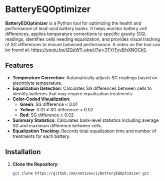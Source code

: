 # BatteryEQOptimizer

**BatteryEQOptimizer** is a Python tool for optimizing the health and performance of lead-acid battery banks. It helps monitor battery cell differences, applies temperature corrections to specific gravity (SG) readings, identifies cells needing equalization, and provides visual tracking of SG differences to ensure balanced performance. A video on the tool can be found at: https://youtu.be/iZQzWT-ukwU?si=3TYrTyvEihXNOCkS.

## Features
- **Temperature Correction**: Automatically adjusts SG readings based on electrolyte temperature.
- **Equalization Detection**: Calculates SG differences between cells to identify batteries that may require equalization treatments.
- **Color-Coded Visualization**:
  - **Green**: SG difference < 0.01
  - **Yellow**: 0.01 ≤ SG difference < 0.02
  - **Red**: SG difference ≥ 0.02
- **Summary Statistics**: Calculates bank-level statistics including average SG and maximum difference between cells.
- **Equalization Tracking**: Records total equalization time and number of treatments for each battery.

## Installation
1. **Clone the Repository**:
   ```bash
   git clone https://github.com/nativesci/BatteryEQOptimizer.git
